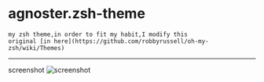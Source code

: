 agnoster.zsh-theme
==================

    my zsh theme,in order to fit my habit,I modify this
    original [in here](https://github.com/robbyrussell/oh-my-zsh/wiki/Themes)
------------------
screenshot
![screenshot](https://raw.githubusercontent.com/shuiqingliu/agnoster.zsh-theme/master/show.png)
